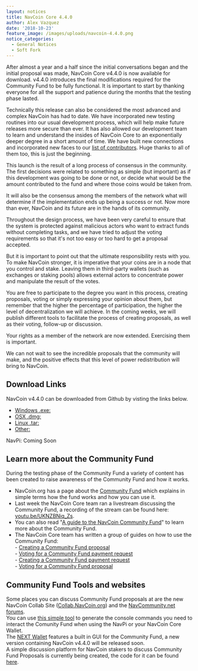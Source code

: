 ```yaml
---
layout: notices
title: NavCoin Core 4.4.0
author: Alex Vazquez
date: '2018-10-23'
feature_image: /images/uploads/navcoin-4.4.0.png
notice_categories:
  - General Notices
  - Soft Fork
---
```

After almost a year and a half since the initial conversations began and the initial proposal was made, NavCoin Core v4.4.0 is now available for download. v4.4.0 introduces the final modifications required for the Community Fund to be fully functional. It is important to start by thanking everyone for all the support and patience during the months that the testing phase lasted.

<!--more-->

Technically this release can also be considered the most advanced and complex NavCoin has had to date. We have incorporated new testing routines into our usual development process, which will help make future releases more secure than ever. It has also allowed our development team to learn and understand the insides of NavCoin Core to an exponentially deeper degree in a short amount of time. We have built new connections and incorporated new faces to our [list of contributors](/for-developers/#contributor-list). Huge thanks to all of them too, this is just the beginning.

This launch is the result of a long process of consensus in the community. The first decisions were related to something as simple (but important) as if this development was going to be done or not, or decide what would be the amount contributed to the fund and where those coins would be taken from.

It will also be the consensus among the members of the network what will determine if the implementation ends up being a success or not. Now more than ever, NavCoin and its future are in the hands of its community.

Throughout the design process, we have been very careful to ensure that the system is protected against malicious actors who want to extract funds without completing tasks, and we have tried to adjust the voting requirements so that it's not too easy or too hard to get a proposal accepted.

But it is important to point out that the ultimate responsibility rests with you. To make NavCoin stronger, it is imperative that your coins are in a node that you control and stake. Leaving them in third-party wallets (such as exchanges or staking pools) allows external actors to concentrate power and manipulate the result of the votes.

You are free to participate to the degree you want in this process, creating proposals, voting or simply expressing your opinion about them, but remember that the higher the percentage of participation, the higher the level of decentralization we will achieve. In the coming weeks, we will publish different tools to facilitate the process of creating proposals, as well as their voting, follow-up or discussion.

Your rights as a member of the network are now extended. Exercising them is important.

We can not wait to see the incredible proposals that the community will make, and the positive effects that this level of power redistribution will bring to NavCoin.

## Download Links

NavCoin v4.4.0 can be downloaded from Github by visting the links below.


- [Windows .exe: ](github.com)
- [OSX .dmg: ](github.com)
- [Linux .tar: ](github.com)
- [Other: ](github.com)

NavPi: Coming Soon

## Learn more about the Community Fund

During the testing phase of the Community Fund a variety of content has been created to raise awareness of the Community Fund and how it works.  

- NavCoin.org has a page about the [Community Fund](/community-fund) which explains in simple terms how the fund works and how you can use it.
- Last week the NavCoin Core team ran a livestream discussing the Community Fund, a recording of the stream can be found here: [youtu.be/UKNZBNiq_Zs](https://youtu.be/UKNZBNiq_Zs).
- You can also read "[A guide to the NavCoin Community Fund](https://navhub.org/news/2018-09-18-a-guide-to-the-navcoin-community-fund/)" to learn more about the Community Fund.  
- The NavCoin Core team has written a group of guides on how to use the Community Fund:  
        - [Creating a Community Fund proposal](https://info.navcoin.org/knowledge-base/creating-a-community-fund-proposal/)  
        - [Voting for a Community Fund payment request](https://info.navcoin.org/knowledge-base/voting-for-a-community-fund-payment-request/)  
        - [Creating a Community Fund payment request](https://info.navcoin.org/knowledge-base/creating-a-community-fund-payment-request/)  
        - [Voting for a Community Fund proposal](https://info.navcoin.org/knowledge-base/voting-for-a-community-fund-proposal/)  

## Community Fund Tools and websites

Some places you can discuss Community Fund proposals at are the new NavCoin Collab Site ([Collab.NavCoin.org](https://collab.navcoin.org)) and the [NavCommunity.net forums](https://forum.navcommunity.net/).  
You can use [this simple tool](https://nav-proposal-creator.netlify.com/) to generate the console commands you need to interact the Comunity Fund when using the NavPi or your NavCoin Core Wallet.  
The [NEXT Wallet](https://next.navcommunity.net/) features a built in GUI for the Community Fund, a new version containing NavCoin v4.4.0 will be released soon.  
A simple discussion platform for NavCoin stakers to discuss Community Fund Proposals is currently being created, the code for it can be found [here](https://github.com/aguycalled/cfund-discussion).

